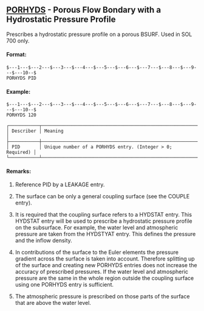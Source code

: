 ## [PORHYDS](https://help.hexagonmi.com/bundle/MSC_Nastran_2022.4/page/Nastran_Combined_Book/qrg/bulkp/TOC.PORHYDS.xhtml) - Porous Flow Bondary with a Hydrostatic Pressure Profile

Prescribes a hydrostatic pressure profile on a porous BSURF. Used in SOL 700 only.

#### Format:

```nastran
$---1---$---2---$---3---$---4---$---5---$---6---$---7---$---8---$---9---$---10--$
PORHYDS PID                                                                     
```
#### Example:

```nastran
$---1---$---2---$---3---$---4---$---5---$---6---$---7---$---8---$---9---$---10--$
PORHYDS 120                                                                     
```
```text
┌───────────┬───────────────────────────────────────────────────────────┐
│ Describer │ Meaning                                                   │
├───────────┼───────────────────────────────────────────────────────────┤
│ PID       │ Unique number of a PORHYDS entry. (Integer > 0; Required) │
└───────────┴───────────────────────────────────────────────────────────┘
```
#### Remarks:

1. Reference PID by a LEAKAGE entry.

2. The surface can be only a general coupling surface (see the COUPLE entry).

3. It is required that the coupling surface refers to a HYDSTAT entry. This HYDSTAT entry will be used to prescribe a hydrostatic pressure profile on the subsurface. For example, the water level and atmospheric pressure are taken from the HYDSTYAT entry. This defines the pressure and the inflow density.

4. In contributions of the surface to the Euler elements the pressure gradient across the surface is taken into account. Therefore splitting up of the surface and creating new PORHYDS entries does not increase the accuracy of prescribed pressures. If the water level and atmospheric pressure are the same in the whole region outside the coupling surface using one PORHYDS entry is sufficient.

5. The atmospheric pressure is prescribed on those parts of the surface that are above the water level.

